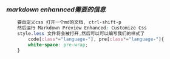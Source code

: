 ### _markdown enhannced需要的信息_
```css
    要自定义css 打开一个md的文档, ctrl-shift-p
    然后运行 Markdown Preview Enhanced: Customize Css
    style.less 文件将会被打开,然后可以可以编写我们的样式了
        code[class*="language-"], pre[class*="language-"]{
        white-space: pre-wrap;
    }

```
